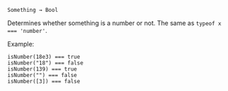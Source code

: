 `Something → Bool`

Determines whether something is a number or not. The same as `typeof x === 'number'`.

Example:

	isNumber(18e3) === true
	isNumber("18") === false
	isNumber(139) === true
	isNumber("") === false
	isNumber([3]) === false
